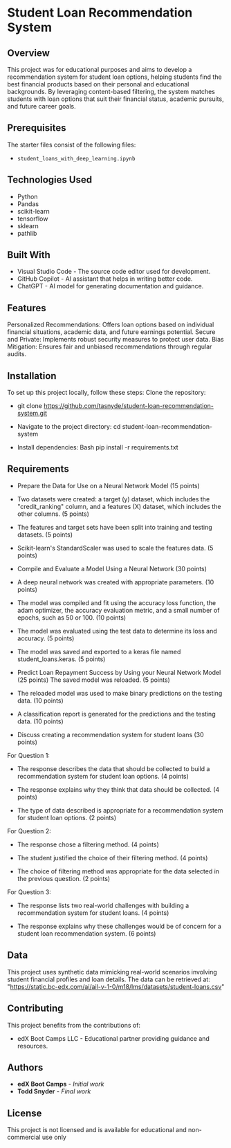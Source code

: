  # Student Loan Recommendation System

## Overview
This project was for educational purposes and aims to develop a recommendation system for student loan options, helping students find the best financial products based on their personal and educational backgrounds. By leveraging content-based filtering, the system matches students with loan options that suit their financial status, academic pursuits, and future career goals.
## Prerequisites

The starter files consist of the following files: 
- `student_loans_with_deep_learning.ipynb`
## Technologies Used 
- Python
- Pandas
- scikit-learn
- tensorflow
- sklearn
- pathlib
## Built With
- Visual Studio Code - The source code editor used for development.
- GitHub Copilot - AI assistant that helps in writing better code.
- ChatGPT - AI model for generating documentation and guidance.
## Features
Personalized Recommendations: Offers loan options based on individual financial situations, academic data, and future earnings potential.
Secure and Private: Implements robust security measures to protect user data.
Bias Mitigation: Ensures fair and unbiased recommendations through regular audits.
## Installation
To set up this project locally, follow these steps:
Clone the repository:

- git clone https://github.com/tasnyde/student-loan-recommendation-system.git


- Navigate to the project directory: cd student-loan-recommendation-system


- Install dependencies:
Bash
pip install -r requirements.txt

## Requirements

- Prepare the Data for Use on a Neural Network Model (15 points)
- Two datasets were created: a target (y) dataset, which includes the "credit_ranking" column, and a features (X) dataset, which includes the other columns. (5 points)

 - The features and target sets have been split into training and testing datasets. (5 points)

- Scikit-learn's StandardScaler was used to scale the features data. (5 points)

- Compile and Evaluate a Model Using a Neural Network (30 points)
- A deep neural network was created with appropriate parameters. (10 points)

- The model was compiled and fit using the accuracy loss function, the adam optimizer, the accuracy evaluation metric, and a small number of epochs, such as 50 or 100. (10 points)

- The model was evaluated using the test data to determine its loss and accuracy. (5 points)

- The model was saved and exported to a keras file named student_loans.keras. (5 points)

- Predict Loan Repayment Success by Using your Neural Network Model (25 points)
The saved model was reloaded. (5 points)

- The reloaded model was used to make binary predictions on the testing data. (10 points)

- A classification report is generated for the predictions and the testing data. (10 points)

- Discuss creating a recommendation system for student loans (30 points)

For Question 1:

- The response describes the data that should be collected to build a recommendation system for student loan options. (4 points)

- The response explains why they think that data should be collected. (4 points)

- The type of data described is appropriate for a recommendation system for student loan options. (2 points)

For Question 2:

- The response chose a filtering method. (4 points)

- The student justified the choice of their filtering method. (4 points)

- The choice of filtering method was appropriate for the data selected in the previous question. (2 points)

For Question 3:

- The response lists two real-world challenges with building a recommendation system for student loans. (4 points)

- The response explains why these challenges would be of concern for a student loan recommendation system. (6 points)

## Data
This project uses synthetic data mimicking real-world scenarios involving student financial profiles and loan details. The data can be retrieved at:
 "https://static.bc-edx.com/ai/ail-v-1-0/m18/lms/datasets/student-loans.csv"

## Contributing
This project benefits from the contributions of:
- edX Boot Camps LLC - Educational partner providing guidance and resources.

## Authors
* **edX Boot Camps** - *Initial work* 
* **Todd Snyder** - *Final work*

## License
This project is not licensed and is available for educational and non-commercial use only

